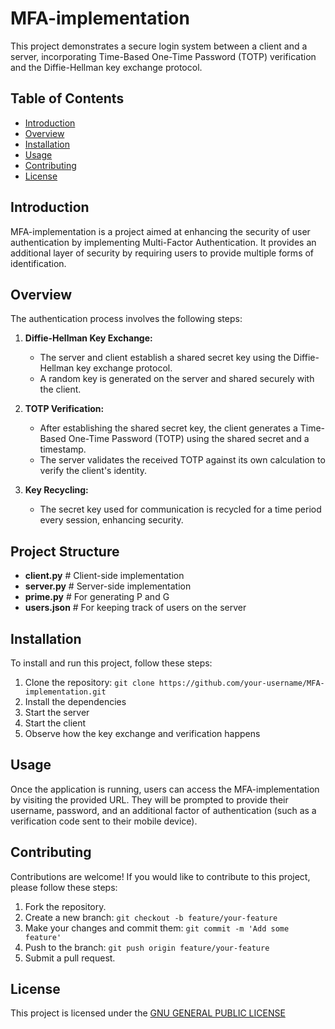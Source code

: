 
# MFA-implementation

This project demonstrates a secure login system between a client and a server, incorporating Time-Based One-Time Password (TOTP) verification and the Diffie-Hellman key exchange protocol.

## Table of Contents

- [Introduction](#introduction)
- [Overview](#overview)
- [Installation](#installation)
- [Usage](#usage)
- [Contributing](#contributing)
- [License](#license)

## Introduction

MFA-implementation is a project aimed at enhancing the security of user authentication by implementing Multi-Factor Authentication. It provides an additional layer of security by requiring users to provide multiple forms of identification.

## Overview

The authentication process involves the following steps:

1. **Diffie-Hellman Key Exchange:**
   - The server and client establish a shared secret key using the Diffie-Hellman key exchange protocol.
   - A random key is generated on the server and shared securely with the client.

2. **TOTP Verification:**
   - After establishing the shared secret key, the client generates a Time-Based One-Time Password (TOTP) using the shared secret and a timestamp.
   - The server validates the received TOTP against its own calculation to verify the client's identity.

3. **Key Recycling:**
   - The secret key used for communication is recycled for a time period every session, enhancing security.

## Project Structure
- **client.py**                  # Client-side implementation
- **server.py**                  # Server-side implementation
- **prime.py**                   # For generating P and G
- **users.json**                 # For keeping track of users on the server
## Installation

To install and run this project, follow these steps:

1. Clone the repository: `git clone https://github.com/your-username/MFA-implementation.git`
2. Install the dependencies
3. Start the server
4. Start the client
5. Observe how the key exchange and verification happens 
## Usage

Once the application is running, users can access the MFA-implementation by visiting the provided URL. They will be prompted to provide their username, password, and an additional factor of authentication (such as a verification code sent to their mobile device).

## Contributing

Contributions are welcome! If you would like to contribute to this project, please follow these steps:

1. Fork the repository.
2. Create a new branch: `git checkout -b feature/your-feature`
3. Make your changes and commit them: `git commit -m 'Add some feature'`
4. Push to the branch: `git push origin feature/your-feature`
5. Submit a pull request.

## License

This project is licensed under the [GNU GENERAL PUBLIC LICENSE](LICENSE)


